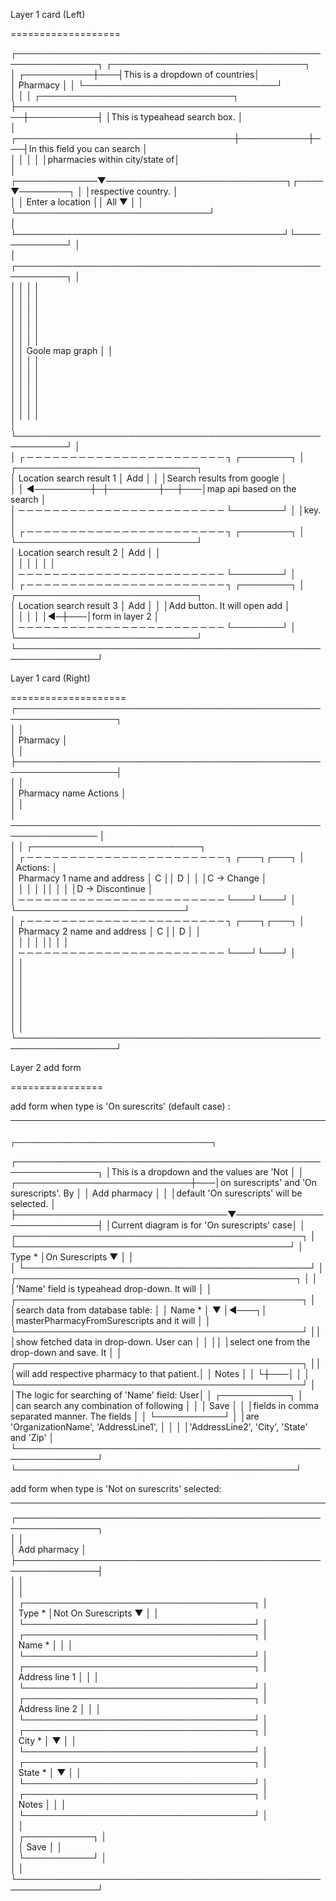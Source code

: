 Layer 1 card (Left)
                                                                                                
===================                                                                                                 
                                                                                                                    
┌───────────────────────────────────────────────────────────────┐   ┌───────────────────────────────┐               
│                                                   ┌───────────┼───┤This is a dropdown of countries│               
│ Pharmacy                                          │           │   └───────────────────────────────┘               
│                                                   │           │   ┌───────────────────────────────┐               
├───────────────────────────────────────────────────┼───────────┤   │This is typeahead search box.  │               
│               ┌───────────────────────────────────┼───────────┼───┤In this field you can search   │               
│               │                                   │           │   │pharmacies within city/state of│               
│ ┌─────────────▼─────────────────────────────┐┌────▼────────┐  │   │respective country.            │               
│ │ Enter a location                          ││  All      ▼ │  │   └───────────────────────────────┘               
│ └───────────────────────────────────────────┘└─────────────┘  │                                                   
│ ┌──────────────────────────────────────────────────────────┐  │                                                   
│ │                                                          │  │                                                   
│ │                                                          │  │                                                   
│ │                                                          │  │                                                   
│ │                                                          │  │                                                   
│ │                                                          │  │                                                   
│ │                                                          │  │                                                   
│ │                     Goole map graph                      │  │                                                   
│ │                                                          │  │                                                   
│ │                                                          │  │                                                   
│ │                                                          │  │                                                   
│ │                                                          │  │                                                   
│ │                                                          │  │                                                   
│ │                                                          │  │                                                   
│ └──────────────────────────────────────────────────────────┘  │                                                   
│ ┌ ─ ─ ─ ─ ─ ─ ─ ─ ─ ─ ─ ─ ─ ─ ─ ─ ─ ─ ─ ─ ─ ─ ─ ┐ ┌────────┐  │   ┌─────────────────────────────┐                 
│  Location search result 1                         │  Add   │  │   │Search results from google   │                 
│ │                                     ◀─────────┼─┼────────┼──┼───│map api based on the search  │                 
│  ─ ─ ─ ─ ─ ─ ─ ─ ─ ─ ─ ─ ─ ─ ─ ─ ─ ─ ─ ─ ─ ─ ─ ─  └────────┘  │   │key.                         │                 
│ ┌ ─ ─ ─ ─ ─ ─ ─ ─ ─ ─ ─ ─ ─ ─ ─ ─ ─ ─ ─ ─ ─ ─ ─ ┐ ┌────────┐  │   └─────────────────────────────┘                 
│  Location search result 2                         │  Add   │  │                                                   
│ │                                               │ │        │  │                                                   
│  ─ ─ ─ ─ ─ ─ ─ ─ ─ ─ ─ ─ ─ ─ ─ ─ ─ ─ ─ ─ ─ ─ ─ ─  └────────┘  │                                                   
│ ┌ ─ ─ ─ ─ ─ ─ ─ ─ ─ ─ ─ ─ ─ ─ ─ ─ ─ ─ ─ ─ ─ ─ ─ ┐ ┌────────┐  │   ┌─────────────────────────────┐                 
│  Location search result 3                         │  Add   │  │   │Add button. It will open add │                 
│ │                                               │ │        │◀─┼───│form in layer 2              │                 
│  ─ ─ ─ ─ ─ ─ ─ ─ ─ ─ ─ ─ ─ ─ ─ ─ ─ ─ ─ ─ ─ ─ ─ ─  └────────┘  │   └─────────────────────────────┘                 
└───────────────────────────────────────────────────────────────┘                                                   
                                                                                                                    
                                                                                                                    
                                                                                                                    
 Layer 1 card (Right)
                                                                                              
 ====================                                                                                               
 ┌──────────────────────────────────────────────────────────────────┐                                               
 │                                                                  │                                               
 │ Pharmacy                                                         │                                               
 │                                                                  │                                               
 ├──────────────────────────────────────────────────────────────────┤                                               
 │                                                                  │                                               
 │  Pharmacy name                                     Actions       │                                               
 │                                                                  │                                               
 │ ──────────────────────────────────────────────────────────────── │                                               
 │                                                                  │  ┌───────────────────────────┐                
 │ ┌ ─ ─ ─ ─ ─ ─ ─ ─ ─ ─ ─ ─ ─ ─ ─ ─ ─ ─ ─ ─ ─ ─ ─ ┐  ┌───┐┌───┐    │  │Actions:                   │                
 │  Pharmacy 1 name and address                       │ C ││ D │    │  │C -> Change                │                
 │ │                                               │  │   ││   │    │  │D -> Discontinue           │                
 │  ─ ─ ─ ─ ─ ─ ─ ─ ─ ─ ─ ─ ─ ─ ─ ─ ─ ─ ─ ─ ─ ─ ─ ─   └───┘└───┘    │  └───────────────────────────┘                
 │ ┌ ─ ─ ─ ─ ─ ─ ─ ─ ─ ─ ─ ─ ─ ─ ─ ─ ─ ─ ─ ─ ─ ─ ─ ┐  ┌───┐┌───┐    │                                               
 │  Pharmacy 2 name and address                       │ C ││ D │    │                                               
 │ │                                               │  │   ││   │    │                                               
 │  ─ ─ ─ ─ ─ ─ ─ ─ ─ ─ ─ ─ ─ ─ ─ ─ ─ ─ ─ ─ ─ ─ ─ ─   └───┘└───┘    │                                               
 │                                                                  │                                               
 │                                                                  │                                               
 │                                                                  │                                               
 │                                                                  │                                               
 │                                                                  │                                               
 │                                                                  │                                               
 │                                                                  │                                               
 └──────────────────────────────────────────────────────────────────┘                                               
                                                                                                                    
                                                                                                                    
                                                                                                                    
 Layer 2 add form
                                                                                                  
 ================                                                                                                   
                                                                                                                    
                                                                                                                    
 add form when type is 'On surescrits' (default case) :
                                                            
 -------------------------------------------------------                                                            
                                                                                                                    
                                                                     ┌────────────────────────────────────────────┐ 
 ┌───────────────────────────────────────────────────────────────┐   │This is a dropdown and the values are 'Not  │ 
 │                                  ┌────────────────────────────┼───│on surescripts' and 'On surescripts'. By    │ 
 │ Add pharmacy                     │                            │   │default 'On surescripts' will be selected.  │ 
 ├──────────────────────────────────▼────────────────────────────┤   │Current diagram is for 'On surescripts' case│ 
 │          ┌──────────────────────────────────────────────┐     │   └────────────────────────────────────────────┘ 
 │ Type *   │On Surescripts                             ▼  │     │                                                  
 │          └──────────────────────────────────────────────┘     │   ┌─────────────────────────────────────────────┐
 │                                                               │   │'Name' field is typeahead drop-down. It will │
 │          ┌──────────────────────────────────────────────┐     │   │search data from database table:             │
 │ Name *   │                                           ▼  │◀───┐│   │masterPharmacyFromSurescripts and it will    │
 │          └──────────────────────────────────────────────┘    ││   │show fetched data in drop-down. User can     │
 │                                                              ││   │select one from the drop-down and save. It   │
 │          ┌──────────────────────────────────────────────┐    ││   │will add respective pharmacy to that patient.│
 │ Notes    │                                              │    └┼───│                                             │
 │          └──────────────────────────────────────────────┘     │   │The logic for searching of 'Name' field: User│
 │                                             ┌───────────┐     │   │can search any combination of following      │
 │                                             │   Save    │     │   │fields in comma separated manner. The fields │
 │                                             └───────────┘     │   │are 'OrganizationName', 'AddressLine1',      │
 │                                                               │   │'AddressLine2', 'City', 'State' and 'Zip'    │
 └───────────────────────────────────────────────────────────────┘   └─────────────────────────────────────────────┘
                                                                                                                    
                                                                                                                    
                                                                                                                    
 add form when type is 'Not on surescrits' selected:
                                                               
 ---------------------------------------------------                                                                
                                                                                                                    
 ┌───────────────────────────────────────────────────────────────┐                                                  
 │                                                               │                                                  
 │ Add pharmacy                                                  │                                                  
 ├───────────────────────────────────────────────────────────────┤                                                  
 │                                                               │                                                  
 │                                                               │                                                  
 │                   ┌─────────────────────────────────────┐     │                                                  
 │ Type *            │Not On Surescripts                ▼  │     │                                                  
 │                   └─────────────────────────────────────┘     │                                                  
 │                   ┌─────────────────────────────────────┐     │                                                  
 │ Name *            │                                     │     │                                                  
 │                   └─────────────────────────────────────┘     │                                                  
 │                   ┌─────────────────────────────────────┐     │                                                  
 │ Address line 1    │                                     │     │                                                  
 │                   └─────────────────────────────────────┘     │                                                  
 │                   ┌─────────────────────────────────────┐     │                                                  
 │ Address line 2    │                                     │     │                                                  
 │                   └─────────────────────────────────────┘     │                                                  
 │                   ┌─────────────────────────────────────┐     │                                                  
 │ City *            │                                  ▼  │     │                                                  
 │                   └─────────────────────────────────────┘     │                                                  
 │                   ┌─────────────────────────────────────┐     │                                                  
 │ State *           │                                  ▼  │     │                                                  
 │                   └─────────────────────────────────────┘     │                                                  
 │                   ┌─────────────────────────────────────┐     │                                                  
 │ Notes             │                                     │     │                                                  
 │                   └─────────────────────────────────────┘     │                                                  
 │                                                               │                                                  
 │                                             ┌───────────┐     │                                                  
 │                                             │   Save    │     │                                                  
 │                                             └───────────┘     │                                                  
 │                                                               │                                                  
 └───────────────────────────────────────────────────────────────┘                                                  